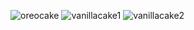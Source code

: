 ![oreocake](https://lh3.googleusercontent.com/goXdIaNRb8U4tL4Vuf_Rz8NedYucSFnbF2sROPIbOl0iHXSBpy6MKa6fids6cbhLo5K4D30PBEYylRkUV7iTgvQTsjMf7vUL0jOtKOi3u4RpmGt8Bj4ZqNNcxA_fhVnD5ibYdycqxdSSfpE0E0DLFo6YKjR_CdK3cJg5NigLMw0Jp6SoxATHZRblveWQVQgte80Kf1nhQlFVK7oPP0TAY3WBnQBhoOmbvrqc_IG3MbjBqt3wSjs06z_rDt3LlSImz9bwjWRhjOeEMnBw_6zTm-UVXwigEff2h-OSP0fHIMgc-qnxifLPEPWCWchRRuQC648zBwQ-4lW_tjqwA30WmIqd_ks5ZvZG0irOp8TMkW9Tsdr7okZcUzs3gBK0vdSbQdambBOXFeypRuxoj3Q_OINiRasOptKlCbaPlxOAs0HxNEUlU8xyumcidqlqzIHto1FjIhMOJTS7z1GAVaj8VjqIhJ7rEVcX2lRpq_2reAHrauDi2k4uxq37hHG-2jkXI191XHWKCColRG-abCwNgHCh6lziLH6xME06WrWy720yjd0aKWgbIaF0oXyrnFnMCI_YMseHvXPp5w4n9jDzNkSugxte4gu_qNCic6EZkzKAmhup6zHnj-IkBtKWXAervIdghpfAfDKol0p1B38SWfB4J13xToB9P4HTCfC4ZCl3rkpICDrYcu0j56jiduavGygiG8b5B3gPPNruhxD7vd-XbI5l2ubBRpwcHeRP3PzoleIkbDTm_Vbmxn24aw7gtkDq9zzi4hdfiZo0bFoVq7xIY46BQBbQZlkksBjXLx3eW4Qc8FTSMu9q5qjDbjv8CDVrcIihHfTtEtvcI40VeFHmhTMu_J0YWQ9gop9GLB57ReyaAztC19ffIuG1IlSIKDxAclXzEMCiseIZZfdSgxpvN7nr2QL4bAnskz3MhEU72oR_=w205-h273-no?authuser=0) 
![vanillacake1](https://lh3.googleusercontent.com/smCssEFiAAXxVjT_O5AK66xTiN1Yosh4GuwXDJYz8nO22pPs6RVue6R4-twYHp-zxvyKDLx8-P7rF60-IPzsYDa4qa1GM1Q85VilywJXRTiBhldl4TFNebHN6ia8yUt-7KMtYhVTBFt__4vQFI9LWZTR_bP2V7jdg6_jCY097ZDWx2qiHWy-8gi7aHEurR29cYXhKfTzI200iSovGDqFhXILlsUMLguakPfquX22JCy39PAU848XvvvTOET6E33o29dq1IhjgbuaSyu1YA88DO4JqAVfLRHnDTgPwZEtdqh9cCSjvRn10bkZooy834u4Ygc60hNEHayZItLzfVHKnd0EtEDzCCJ1RUEL0j7LFsdFjbVwoDR2WGNl9wzBjCSAkhIHTFnXNBnxaZPEWyzkCSUqAs8Kk1ZzP6US4WvJ9jKfmO_IbNx2KlzEtx97eRyuvQTusZ6Yr6pCCvfCn3LjdHRIDh-H__u4F8HEgJE0FejdBYnRkLfuNZGslM3cjEqqNT28d96Zr-6-BzML8jOCau5Q34HLyU-CwUsDT97gxz89Z4AlaspdfimINy3cCcaYx2-zEgVhkLnsHWQh0DxsaE5wsnBCev8Uij4HvRDe5Zj08j6RecKeQPNEnhtP5PUv2rpvFP0AqjuWPD5aAhkBhvLfMjs3Fg0qILPEdnesYO0bzux5M5VXVH67cwVMpDVad6X6ykUNO9POHuD5VS27OQrRuUrWNXSQSx5I_DelWXBOqrpfAPXc7DDZYFxO4bDQGw2WvyQm4YTTAaJeYmrT58qmQnlSQFhZu0pHMP3QbxGHfGt2IXP6GnaIw8FZUpRiOHQ1TYwK69L7hfboUst4qk6px9ruThB_9hnLzUTmr8Na69YQoP6BJOUsmSitWYzRG_yP_EuKAURmHuoFOHJyvux-PbvOSMPYH6h1GvuhWaY6i2V9=w1300-h1732-s-no?authuser=0) 
![vanillacake2](https://lh3.googleusercontent.com/e6QCNJHGaJPU5rC36YQsMmpHLzcMKjGuPrpU_MESABYJrgBQNKmk2tbw37XgkdAzrzVGqqZoIgnf3OErjrDw3ZfJG1lkVK1xR5E6l4hBGAExeHJq8CD5kYdz6aP1Zm3c_jsm9Nz4uUzy-WqCs6YNW62Fkf8SBV0ducZTJAl7koerpjl1E4UW3scV27wpRgfYYtRMCVNSOwYHrOVfssTkEEelCmt6bKX36hxJCfCwmkK9q-MmdnCVXMat3LJy3tRhTZAejmeoP3rlIe1OacSnIKxbD-6e_k30MfRBS44alwZurAciOvo3-oRisDdXuG7NMB0WhO4opbjj40GDRl-ff-yNNvzgmpsodN1CQGle3vjM2NmicudM2xUyMurqnEC4H9Ho5d6b6CQfbFOxdiSLapEDfksQq-gFsJH3xaiMnNB7C7UC2sKNgyYGMUVFb0D7voVdHxgxeUUuZOEX3GDge7oH-IBwtVRH59i_JjDQox41rPuZ3ORE9DsitOqpAv0PzFuRFU0N_Oeh2by_GnembkfzVqZUdMlaHKFNwxtSfsjZha9XwnT1SXYcBv-u4jzYaGeTCWObUm2oK0XzlIK-2BiENRYkD6CZ7xkgssqUsL9qwftPJqogkf_ZkUB16m_2WISRuCPhvGpZ8gMHweELZoglDf2hjzmUVfDCCLv9ioFBqr5KhNPKVgacmRWh4ZQrWYnJyEvEavVBsRsLtJnutdN62JcfvKe6QiHs9KqgG2DZPT723le6qLp9OwOFTqbbdaJ54-PnTuSPNcFvKUZ4zYctPw-lm9tTYiGILcwqDwxJRiIF3-eYr_nNB1MDfXk6iKC4_LcyQFFP9LVH5W4-Zj-Lpgs94BJtM4uvt9NbcZBQRWDKBGctOQ8NfT0UVrzLcyxkRm9jHSJVpde3gPhgdXdKSsPHMYcmYMmQdiOjGCKa8Dlk=w1300-h1732-s-no?authuser=0)

